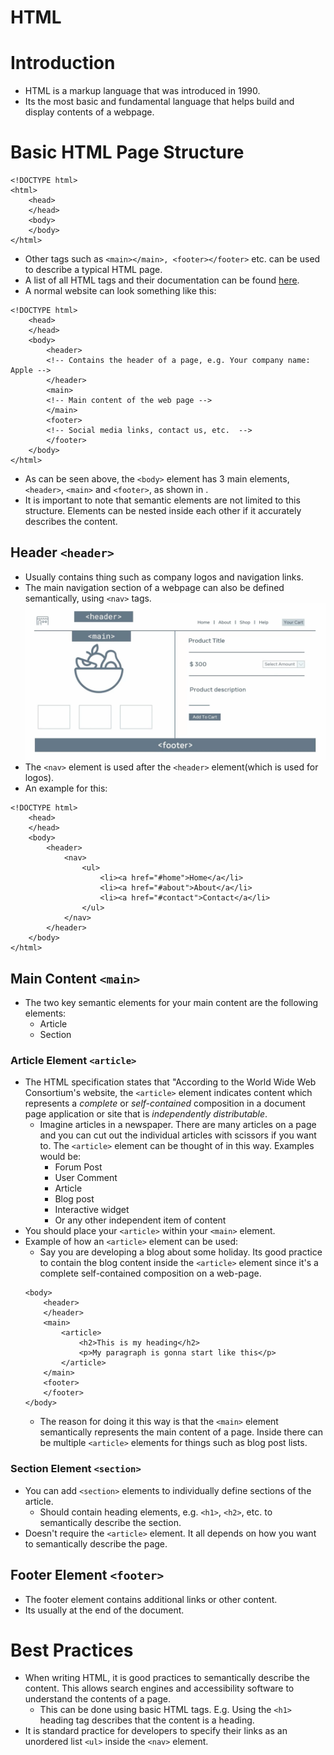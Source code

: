 <link rel="stylesheet" type="text/css" href="../../../../SupportingFiles/content.css">
<h1 class="custom-header">HTML</h1>

# Introduction

* HTML is a markup language that was introduced in 1990.
* Its the most basic and fundamental language that helps build and display contents of a webpage.


# Basic HTML Page Structure

```
<!DOCTYPE html>
<html>
    <head>
    </head>
    <body>
    </body>
</html>
```

* Other tags such as `<main></main>, <footer></footer>` etc. can be used to describe a typical HTML page.
* A list of all HTML tags and their documentation can be found [here](https://www.w3schools.com/tags/default.asp).
* A normal website can look something like this:
```
<!DOCTYPE html>
    <head>
    </head>
    <body>
        <header>
        <!-- Contains the header of a page, e.g. Your company name: Apple -->
        </header>
        <main>
        <!-- Main content of the web page -->
        </main>
        <footer>
        <!-- Social media links, contact us, etc.  -->
        </footer>
    </body>
</html>
```
* As can be seen above, the `<body>` element has 3 main elements, `<header>`, `<main>`  and `<footer>`, as shown in <a href="#basic-html-page-structure"></a>.
* It is important to note that semantic elements are not limited to this structure. Elements can be nested inside each other if it accurately describes the content. 

## Header `<header>`

* Usually contains thing such as company logos and navigation links. 
* The main navigation section of a webpage can also be defined semantically, using `<nav>` tags.
![alt text](/Coursera/Meta-Back-End-Developer/Meta-The-Full-Stack/Documents/Resources/HTML/basicHTMLPage.png)
* The `<nav>` element is used after the `<header>` element(which is used for logos).
* An example for this:
```
<!DOCTYPE html>
    <head>
    </head>
    <body>
        <header>
            <nav>
                <ul>
                    <li><a href="#home">Home</a</li>
                    <li><a href="#about">About</a</li>
                    <li><a href="#contact">Contact</a</li>
                </ul>
            </nav>
        </header>
    </body>
</html>
```


## Main Content `<main>`

* The two key semantic elements for your main content are the following elements:
    * Article
    * Section

### Article Element `<article>`

* The HTML specification states that "According to the World Wide Web Consortium's website, the `<article>` element indicates content which represents a _complete_ or _self-contained_ composition in a document page application or site that is _independently distributable_. 
    * Imagine articles in a newspaper. There are many articles on a page and you can cut out the individual articles with scissors if you want to. The `<article>` element can be thought of in this way. Examples would be:
        * Forum Post
        * User Comment
        * Article
        * Blog post
        * Interactive widget
        * Or any other independent item of content
* You should place your `<article>` within your `<main>` element.
* Example of how an `<article>` element can be used:
    * Say you are developing a blog about some holiday. Its good practice to contain the blog content inside the `<article>` element since it's a complete self-contained composition on a web-page.
    ```
    <body>
        <header>
        </header>
        <main>
            <article>
                <h2>This is my heading</h2>
                <p>My paragraph is gonna start like this</p>
            </article>
        </main>
        <footer>
        </footer>
    </body>
    ```
    * The reason for doing it this way is that the `<main>` element semantically represents the main content of a page. Inside there can be multiple `<article>` elements for things such as blog post lists.

### Section Element `<section>`

* You can add `<section>` elements to individually define sections of the article.
    * Should contain heading elements, e.g. `<h1>`, `<h2>`, etc. to semantically describe the section. 
* Doesn't require the `<article>` element. It all depends on how you want to semantically describe the page.

## Footer Element `<footer>`

* The footer element contains additional links or other content.
* Its usually at the end of the document.


# Best Practices

* When writing HTML, it is good practices to semantically describe the content. This allows search engines and accessibility software to understand the contents of a page.
    * This can be done using basic HTML tags. E.g. Using the `<h1>` heading tag describes that the content is a heading.
* It is standard practice for developers to specify their links as an unordered list `<ul>` inside the `<nav>` element.
